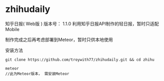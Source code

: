 # zhihudaily
知乎日报( Web版 )
版本号： 1.1.0
利用知乎日报API制作的轻日报，暂时只适配Mobile

制作完成之后再考虑部署到Meteor，暂时只供本地使用

安装方法
```
git clone https://github.com/troywith77/zhihudaily.git && cd zhihu

meteor
//此为Meteor版本， 需安装Meteor
```